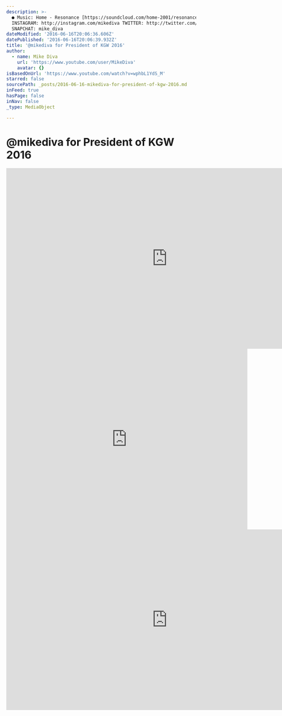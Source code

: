 ```yaml
---
description: >-
  ● Music: Home - Resonance [https://soundcloud.com/home-2001/resonance] ●
  INSTAGRAM: http://instagram.com/mikediva TWITTER: http://twitter.com/mikediva
  SNAPCHAT: mike_diva
dateModified: '2016-06-16T20:06:36.606Z'
datePublished: '2016-06-16T20:06:39.932Z'
title: '@mikediva for President of KGW 2016'
author:
  - name: Mike Diva
    url: 'https://www.youtube.com/user/MikeDiva'
    avatar: {}
isBasedOnUrl: 'https://www.youtube.com/watch?v=wphbL1YdS_M'
starred: false
sourcePath: _posts/2016-06-16-mikediva-for-president-of-kgw-2016.md
inFeed: true
hasPage: false
inNav: false
_type: MediaObject

---
```

# @mikediva for President of KGW 2016

<iframe src="https://cdn.embedly.com/widgets/media.html?src=https%3A%2F%2Fwww.youtube.com%2Fembed%2FwphbL1YdS_M%3Ffeature%3Doembed&amp;url=http%3A%2F%2Fwww.youtube.com%2Fwatch%3Fv%3DwphbL1YdS_M&amp;image=https%3A%2F%2Fi.ytimg.com%2Fvi%2FwphbL1YdS_M%2Fhqdefault.jpg&amp;key=b7d04c9b404c499eba89ee7072e1c4f7&amp;type=text%2Fhtml&amp;schema=youtube" width="854" height="480" scrolling="no" frameborder="0" allowfullscreen="" style=""></iframe>

<iframe src="https://cdn.embedly.com/widgets/media.html?src=https%3A%2F%2Fwww.youtube.com%2Fembed%2Fg-sgw9bPV4A%3Ffeature%3Doembed&amp;url=http%3A%2F%2Fwww.youtube.com%2Fwatch%3Fv%3Dg-sgw9bPV4A&amp;image=https%3A%2F%2Fi.ytimg.com%2Fvi%2Fg-sgw9bPV4A%2Fhqdefault.jpg&amp;key=b7d04c9b404c499eba89ee7072e1c4f7&amp;type=text%2Fhtml&amp;schema=youtube" width="640" height="480" scrolling="no" frameborder="0" allowfullscreen="" style=""></iframe>

<iframe src="https://cdn.embedly.com/widgets/media.html?src=https%3A%2F%2Fwww.youtube.com%2Fembed%2FZbM6WbUw7Bs%3Ffeature%3Doembed&amp;url=http%3A%2F%2Fwww.youtube.com%2Fwatch%3Fv%3DZbM6WbUw7Bs&amp;image=https%3A%2F%2Fi.ytimg.com%2Fvi%2FZbM6WbUw7Bs%2Fhqdefault.jpg&amp;key=b7d04c9b404c499eba89ee7072e1c4f7&amp;type=text%2Fhtml&amp;schema=youtube" width="854" height="480" scrolling="no" frameborder="0" allowfullscreen="" style=""></iframe>